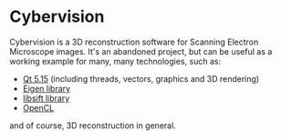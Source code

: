 # Cybervision
Cybervision is a 3D reconstruction software for Scanning Electron Microscope images.
It's an abandoned project, but can be useful as a working example for many, many technologies, such as:
* [Qt 5.15](https://doc.qt.io/qt-5.15/) (including threads, vectors, graphics and 3D rendering)
* [Eigen library](http://eigen.tuxfamily.org/)
* [libsift library](https://sourceforge.net/projects/libsift/)
* [OpenCL](https://www.khronos.org/registry/OpenCL/)

and of course, 3D reconstruction in general.
